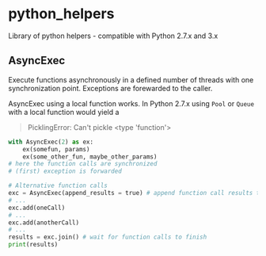 # python_helpers
Library of python helpers - compatible with Python 2.7.x and 3.x

## AsyncExec ##
Execute functions asynchronously in a defined number of threads with one synchronization point. Exceptions are forewarded to the caller.

AsyncExec using a local function works. In Python 2.7.x using `Pool` or `Queue` with a local function would yield a 
> PicklingError: Can't pickle <type 'function'>

```python
with AsyncExec(2) as ex:
    ex(somefun, params)
    ex(some_other_fun, maybe_other_params)
# here the function calls are synchronized
# (first) exception is forwarded

# Alternative function calls
exc = AsyncExec(append_results = true) # append function call results to a list
# ...
exc.add(oneCall)
# ...
exc.add(anotherCall)
# ...
results = exc.join() # wait for function calls to finish
print(results)
```
